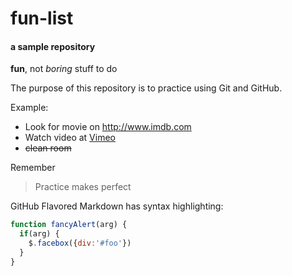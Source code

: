 # fun-list
#### a sample repository
**fun**, not *boring* stuff to do

The purpose of this repository is to practice using Git and GitHub.

Example:
* Look for movie on http://www.imdb.com
* Watch video at [Vimeo](http://vimeo.com)
* ~~clean room~~


Remember
> Practice makes perfect

GitHub Flavored Markdown has syntax highlighting:
```javascript
function fancyAlert(arg) {
  if(arg) {
    $.facebox({div:'#foo'})
  }
}
```

